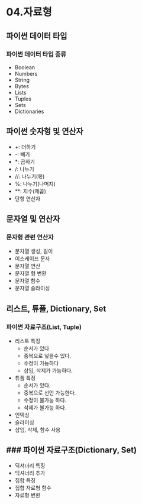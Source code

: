 # 04.자료형

## 파이썬 데이터 타입

### 파이썬 데이터 타입 종류
- Boolean
- Numbers
- String
- Bytes
- Lists
- Tuples
- Sets
- Dictionaries

## 파이썬 숫자형 및 연산자
- +: 더하기
- -: 빼기
- *: 곱하기
- /: 나누기
- //: 나누기(몫)
- %: 나누기(나머지)
- **: 지수(제곱)
- 단항 연산자

## 문자열 및 연산자

### 문자형 관련 연산자
- 문자열 생성, 길이
- 이스케이프 문자
- 문자열 연산
- 문자열 형 변환
- 문자열 함수
- 문자열 슬라이싱

## 리스트, 튜풀, Dictionary, Set

### 파이썬 자료구조(List, Tuple)
- 리스트 특징
  - 순서가 있다
  - 중복으로 넣을수 있다.
  - 수정이 가능하다
  - 삽입, 삭제가 가능하다.
- 튜플 특징
  - 순서가 있다.
  - 중복으로 선언 가능한다.
  - 수정이 불가능 하다.
  - 삭제가 불가능 하다.
- 인덱싱
- 슬라이싱
- 삽입, 삭제, 함수 사용

## ### 파이썬 자료구조(Dictionary, Set)
- 딕셔너리 특징
- 딕셔너리 추가
- 집합 특징
- 집합 자료형 함수
- 자료형 변환